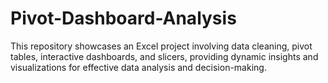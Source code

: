 # Pivot-Dashboard-Analysis
This repository showcases an Excel project involving data cleaning, pivot tables, interactive dashboards, and slicers, providing dynamic insights and visualizations for effective data analysis and decision-making.
